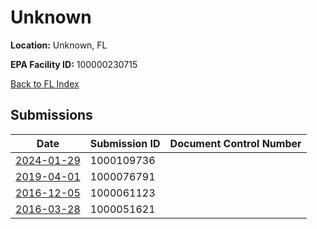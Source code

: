 # Unknown

**Location:** Unknown, FL

**EPA Facility ID:** 100000230715

[Back to FL Index](../../index.md)

## Submissions

| Date | Submission ID | Document Control Number |
|------|--------------|-------------------------|
| [2024-01-29](submissions/1000109736.md) | 1000109736 |  |
| [2019-04-01](submissions/1000076791.md) | 1000076791 |  |
| [2016-12-05](submissions/1000061123.md) | 1000061123 |  |
| [2016-03-28](submissions/1000051621.md) | 1000051621 |  |
